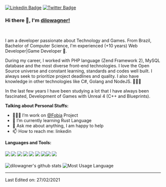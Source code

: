 [![Linkedin Badge](https://img.shields.io/badge/dilowagner-blue?style=flat-square&logo=Linkedin&logoColor=white&link=https://www.linkedin.com/in/diego-wagner/)](https://www.linkedin.com/in/diego-wagner/) [![Twitter Badge](https://img.shields.io/badge/-@dilowagner-1ca0f1?style=flat-square&labelColor=1ca0f1&logo=twitter&logoColor=white&link=https://twitter.com/dilowagner)](https://twitter.com/dilowagner)
 

### Hi there 👋, I'm [dilowagner!](https://github.com/dilowagner)  


<br/>

I am a developer passionate about Technology and Games. From Brazil, Bachelor of Computer Science, I'm experienced (+10 years) Web Developer|Game Developer 🚀. 

During my career, I worked with PHP language (Zend Framework 2), MySQL database and the most diverse front-end technologies. I love the Open Source universe and constant learning, standards and codes well built. I always seek to prioritize project deadlines and quality. I also have knowledge in other technologies like C#, Golang and NodeJS. 👨🏽‍💻 

In the last few years I have been studying a lot that I have always been fascinated, Development of Games with Unreal 4 (C++ and Blueprints).
  
**Talking about Personal Stuffs:**

- 👨🏽‍💻 I’m work on [@Fobia](https://www.fobiaojogo.com/) Project
- 🌱 I’m currently learning Rust Language
- 💬 Ask me about anything, I am happy to help
- 📫 How to reach me: linkedin

**Languages and Tools:**   

####      ![](https://img.shields.io/badge/PHP-%3C%2F%3E-blue) ![](https://img.shields.io/badge/Web%20Development-%3C%2F%3E-blueviolet) ![](https://img.shields.io/badge/AWS%20Cloud-%3C%2F%3E-yellow) ![](https://img.shields.io/badge/NodeJS-%7C-0%2C%2022%2C%20100) ![](https://img.shields.io/badge/Golang-%3C%2F%3E-blue) ![](https://img.shields.io/badge/C++-%7C-yellowgreen) ![](https://img.shields.io/badge/C#-%7C-0%2C%2022%2C%20100)![](https://img.shields.io/badge/git-%7C-ff69b4) ![](https://img.shields.io/badge/Testing-%3C%2F%3E-blueviolet)

![dilowagner's github stats](https://github-readme-stats.vercel.app/api?username=dilowagner&show_icons=true&theme=radical)
![Most Usage Language](https://github-readme-stats.vercel.app/api/top-langs/?username=dilowagner&hide=html&layout=compact&theme=radical)

----

Last Edited on: 27/02/2021





<!--
**dilowagner/dilowagner** is a ✨ _special_ ✨ repository because its `README.md` (this file) appears on your GitHub profile.

Here are some ideas to get you started:

- 🔭 I’m currently working on ...
- 🌱 I’m currently learning ...
- 👯 I’m looking to collaborate on ...
- 🤔 I’m looking for help with ...
- 💬 Ask me about ...
- 📫 How to reach me: ...
- 😄 Pronouns: ...
- ⚡ Fun fact: ...
-->
